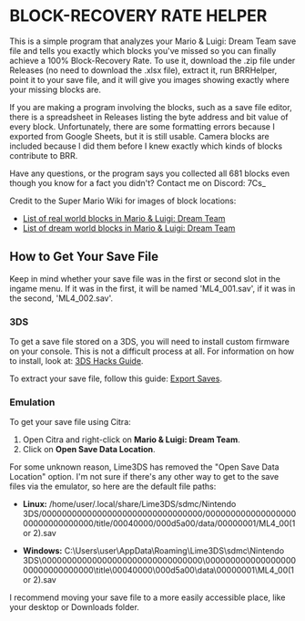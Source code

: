 # BLOCK-RECOVERY RATE HELPER

This is a simple program that analyzes your Mario & Luigi: Dream Team save file and tells you exactly which blocks you've missed so you can finally achieve a 100% Block-Recovery Rate. To use it, download the .zip file under Releases (no need to download the .xlsx file), extract it, run BRRHelper, point it to your save file, and it will give you images showing exactly where your missing blocks are.

If you are making a program involving the blocks, such as a save file editor, there is a spreadsheet in Releases listing the byte address and bit value of every block. Unfortunately, there are some formatting errors because I exported from Google Sheets, but it is still usable. Camera blocks are included because I did them before I knew exactly which kinds of blocks contribute to BRR.

Have any questions, or the program says you collected all 681 blocks even though you know for a fact you didn't? Contact me on Discord: 7Cs_

Credit to the Super Mario Wiki for images of block locations:
- [List of real world blocks in Mario & Luigi: Dream Team](https://www.mariowiki.com/List_of_real_world_blocks_in_Mario_%26_Luigi:_Dream_Team)
- [List of dream world blocks in Mario & Luigi: Dream Team](https://www.mariowiki.com/List_of_Dream_World_blocks_in_Mario_%26_Luigi:_Dream_Team_)


## How to Get Your Save File

Keep in mind whether your save file was in the first or second slot in the ingame menu. If it was in the first, it will be named 'ML4_001.sav', if it was in the second, 'ML4_002.sav'.

### 3DS

To get a save file stored on a 3DS, you will need to install custom firmware on your console. This is not a difficult process at all. For information on how to install, look at: [3DS Hacks Guide](https://3ds.hacks.guide/).

To extract your save file, follow this guide: [Export Saves](https://wiki.hacks.guide/wiki/3DS:Export_saves).

### Emulation

To get your save file using Citra:

1. Open Citra and right-click on **Mario & Luigi: Dream Team**.
2. Click on **Open Save Data Location**.

For some unknown reason, Lime3DS has removed the "Open Save Data Location" option. I'm not sure if there's any other way to get to the save files via the emulator, so here are the default file paths:

- **Linux:** /home/user/.local/share/Lime3DS/sdmc/Nintendo 3DS/00000000000000000000000000000000/00000000000000000000000000000000/title/00040000/000d5a00/data/00000001/ML4_00(1 or 2).sav

- **Windows:** C:\Users\user\AppData\Roaming\Lime3DS\sdmc\Nintendo 3DS\00000000000000000000000000000000\00000000000000000000000000000000\title\00040000\000d5a00\data\00000001\ML4_00(1 or 2).sav

I recommend moving your save file to a more easily accessible place, like your desktop or Downloads folder.

